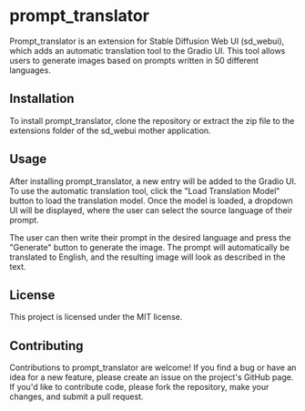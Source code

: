 # prompt_translator
Prompt_translator is an extension for Stable Diffusion Web UI (sd_webui), which adds an automatic translation tool to the Gradio UI. This tool allows users to generate images based on prompts written in 50 different languages.

## Installation
To install prompt_translator, clone the repository or extract the zip file to the extensions folder of the sd_webui mother application.

## Usage
After installing prompt_translator, a new entry will be added to the Gradio UI. To use the automatic translation tool, click the "Load Translation Model" button to load the translation model. Once the model is loaded, a dropdown UI will be displayed, where the user can select the source language of their prompt.

The user can then write their prompt in the desired language and press the "Generate" button to generate the image. The prompt will automatically be translated to English, and the resulting image will look as described in the text.

## License
This project is licensed under the MIT license.

## Contributing
Contributions to prompt_translator are welcome! If you find a bug or have an idea for a new feature, please create an issue on the project's GitHub page. If you'd like to contribute code, please fork the repository, make your changes, and submit a pull request.